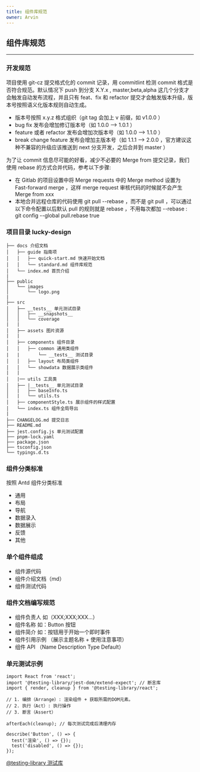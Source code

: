 ```yaml
---
title: 组件库规范
owner: Arvin
---
```


## 组件库规范

---

### 开发规范

项目使用 git-cz 提交格式化的 commit 记录，用 commitlint 检测 commit 格式是否符合规范。默认情况下 push 到分支 X.Y.x , master,beta,alpha 这几个分支才会触发自动发布流程，并且只有 feat、fix 和 refactor 提交才会触发版本升级，版本号按照语义化版本规则自动生成。

- 版本号按照 x.y.z 格式组织（git tag 会加上 v 前缀，如 v1.0.0 ）
- bug fix 发布会增加修订版本号（如 1.0.0 –> 1.0.1 ）
- feature 或者 refactor 发布会增加次版本号（如 1.0.0 –> 1.1.0 ）
- break change feature 发布会增加主版本号（如 1.1.1 –> 2.0.0 ，官方建议这种不兼容的升级应该推送到 next 分支开发，之后合并到 master ）

为了让 commit 信息尽可能的好看，减少不必要的 Merge from 提交记录，我们使用 rebase 的方式合并代码，参考以下步骤:

- 在 Gitlab 的项目设置中将 Merge requests 中的 Merge method 设置为 Fast-forward merge ，这样 merge request 审核代码的时候就不会产生 Merge from xxx
- 本地合并远程仓库的代码使用 git pull --rebase ，而不是 git pull ，可以通过以下命令配置以后默认 pull 的规则就是 rebase ，不用每次都加 --rebase : git config --global pull.rebase true

### 项目目录 lucky-design

```
├── docs 介绍文档
│   ├── guide 指南项
│   │   ├── quick-start.md 快速开始文档
│   │   └── standard.md 组件库规范
│   └── index.md 首页介绍
|
├── public
│   └── images
│       └── logo.png
|
├── src
│   ├── __tests__ 单元测试目录
│   │   ├── __snapshots__
│   │   └── coverage
|   |
│   ├── assets 图片资源
|   |
│   ├── components 组件目录
│   │   ├── common 通用类组件
|   |       └── __tests__ 测试目录
│   │   ├── layout 布局类组件
│   │   └── showdata 数据展示类组件
|   |
│   |── utils 工具类
│   ├── |__tests__ 单元测试目录
│   |   ├── baseInfo.ts
│   |   └── utils.ts
│   ├── componentStyle.ts 展示组件的样式配置
│   └── index.ts 组件全局导出
|
├── CHANGELOG.md 提交日志
├── README.md
├── jest.config.js 单元测试配置
├── pnpm-lock.yaml
├── package.json
├── tsconfig.json
└── typings.d.ts
```

### 组件分类标准

按照 Antd 组件分类标准

- 通用
- 布局
- 导航
- 数据录入
- 数据展示
- 反馈
- 其他

### 单个组件组成

- 组件源代码
- 组件介绍文档（md）
- 组件测试代码

### 组件文档编写规范

- 组件负责人 如（XXX;XXX;XXX...）
- 组件名称 如：Button 按钮
- 组件简介 如：按钮用于开始一个即时事件
- 组件引用示例 （展示主题名称 + 使用注意事项）
- 组件 API （Name Description Type Default）

### 单元测试示例

```
import React from 'react';
import '@testing-library/jest-dom/extend-expect'; // 断言库
import { render, cleanup } from '@testing-library/react';

// 1. 编排（Arrange）: 渲染组件 + 获取所需的DOM元素。
// 2. 执行（Act）: 执行操作
// 3. 断言（Assert）

afterEach(cleanup); // 每次测试完成后清理内存

describe('Button', () => {
  test('渲染', () => {});
  test('disabled', () => {});
});
```

[@testing-library 测试库](https://testing-library.com/docs/)
